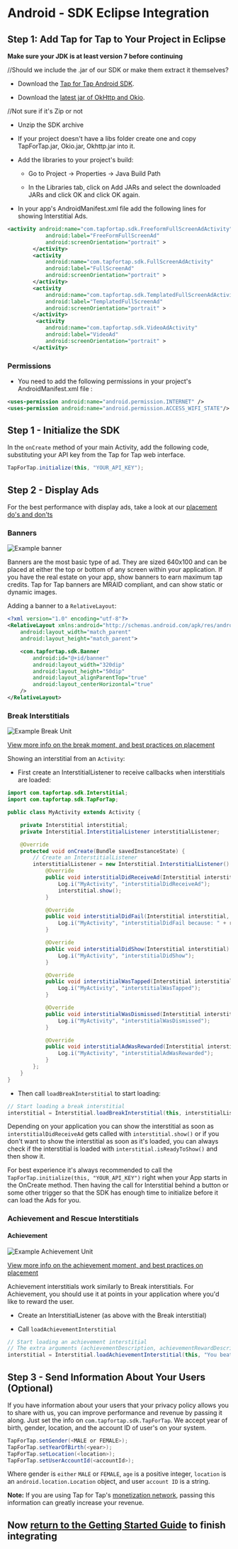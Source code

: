 # Android - SDK Eclipse Integration



##  Step 1: Add Tap for Tap to Your Project in Eclipse

**Make sure your JDK is at least version 7 before continuing**

//Should we include the .jar of our SDK or make them extract it themselves?

- Download the [Tap for Tap Android SDK](https://github.com/tapfortap/Android/archive/master.zip).

- Download the [latest jar of OkHttp and Okio](http://square.github.io/okhttp/).

//Not sure if it's Zip or not

- Unzip the SDK archive

- If your project doesn't have a libs folder create one and copy TapForTap.jar, Okio.jar, Okhttp.jar into it.

- Add the libraries to your project's build:
    - Go to Project -> Properties -> Java Build Path

    - In the Libraries tab, click on Add JARs and select the downloaded JARs and click OK and click OK again.

- In your app's AndroidManifest.xml file add the following lines for showing Interstitial Ads.

```xml
<activity android:name="com.tapfortap.sdk.FreeformFullScreenAdActivity"
            android:label="FreeFormFullScreenAd"
            android:screenOrientation="portrait" >
        </activity>
        <activity
            android:name="com.tapfortap.sdk.FullScreenAdActivity"
            android:label="FullScreenAd"
            android:screenOrientation="portrait" >
        </activity>
        <activity
            android:name="com.tapfortap.sdk.TemplatedFullScreenAdActivity"
            android:label="TemplatedFullScreenAd"
            android:screenOrientation="portrait" >
        </activity>
         <activity
            android:name="com.tapfortap.sdk.VideoAdActivity"
            android:label="VideoAd"
            android:screenOrientation="portrait" >
        </activity>
```


### Permissions

- You need to add the following permissions in your project's AndroidManifest.xml file :

```xml
<uses-permission android:name="android.permission.INTERNET" />
<uses-permission android:name="android.permission.ACCESS_WIFI_STATE"/> 
```



## Step 1 - Initialize the SDK

In the `onCreate` method of your main Activity, add the following code, substituting your API key from the Tap for Tap web interface.

```java
TapForTap.initialize(this, "YOUR_API_KEY");
```

## Step 2 - Display Ads

For the best performance with display ads, take a look at our [placement do's and don'ts](/doc/make-money/dos-donts)

### Banners

![Example banner](/images/doc/banner.png)

Banners are the most basic type of ad. They are sized 640x100 and can be placed at either the top or bottom of any screen within your application. If you have the real estate on your app, show banners to earn maximum tap credits. Tap for Tap banners are MRAID compliant, and can show static or dynamic images.

Adding a banner to a `RelativeLayout`:

```xml
<?xml version="1.0" encoding="utf-8"?>
<RelativeLayout xmlns:android="http://schemas.android.com/apk/res/android"
    android:layout_width="match_parent"
    android:layout_height="match_parent">

    <com.tapfortap.sdk.Banner
        android:id="@+id/banner"
        android:layout_width="320dip"
        android:layout_height="50dip"
        android:layout_alignParentTop="true"
        android:layout_centerHorizontal="true"
    />
</RelativeLayout>
```

### Break Interstitials

![Example Break Unit](/images/doc/user-flow-break.jpg)

[View more info on the break moment, and best practices on placement](/doc/make-money/break-moment)

Showing an interstitial from an `Activity`:

- First create an InterstitialListener to receive callbacks when interstitials are loaded:

```java
import com.tapfortap.sdk.Interstitial;
import com.tapfortap.sdk.TapForTap;

public class MyActivity extends Activity {

    private Interstitial interstitial;
    private Interstitial.InterstitialListener interstitialListener;

    @Override
    protected void onCreate(Bundle savedInstanceState) {
        // Create an InterstitialListener
        interstitialListener = new Interstitial.InterstitialListener() {
            @Override
            public void interstitialDidReceiveAd(Interstitial interstitial) {
                Log.i("MyActivity", "interstitialDidReceiveAd");
                interstitial.show();
            }

            @Override
            public void interstitialDidFail(Interstitial interstitial, String reason, Throwable throwable) {
                Log.i("MyActivity", "interstitialDidFail because: " + reason);
            }

            @Override
            public void interstitialDidShow(Interstitial interstitial) {
                Log.i("MyActivity", "interstitialDidShow");
            }

            @Override
            public void interstitialWasTapped(Interstitial interstitial) {
                Log.i("MyActivity", "interstitialWasTapped");
            }

            @Override
            public void interstitialWasDismissed(Interstitial interstitial) {
                Log.i("MyActivity", "interstitialWasDismissed");
            }

            @Override
            public void interstitialAdWasRewarded(Interstitial interstitial) {
                Log.i("MyActivity", "interstitialAdWasRewarded");
            }
        };
    }
}
```

- Then call `loadBreakInterstitial` to start loading:

```java
// Start loading a break interstitial
interstitial = Interstitial.loadBreakInterstitial(this, interstitialListener);
```

Depending on your application you can show the interstitial as soon as `interstitialDidReceiveAd` gets called with `interstitial.show()` or
if you don't want to show the interstitial as soon as it's loaded, you can always check if the interstitial is loaded with `interstitial.isReadyToShow()` and then show it.

For best experience it's always recommended to call the `TapForTap.initialize(this, "YOUR_API_KEY")` right when your App starts in the OnCreate method. Then having the call for Interstitial behind a button or some other trigger so that the SDK has enough time to initialize before it can load the Ads for you.


### Achievement and Rescue Interstitials

#### Achievement
![Example Achievement Unit](/images/doc/user-flow-achievement.jpg)

[View more info on the achievement moment, and best practices on placement](/doc/make-money/achievement-moment)

Achievement interstitials work similarly to Break interstitials. For Achievement, you should use it at points in your application where you'd like to reward the user.

- Create an InterstitialListener (as above with the Break interstitial)

- Call `loadAchievementInterstitial`

```java
// Start loading an achievement interstitial
// The extra arguments (achievementDescription, achievementRewardDescription, achievementRewardIconUrl) can be used for customizing the copy in the ads shown
interstitial = Interstitial.loadAchievementInterstitial(this, "You beat the level!", "a free gift!", "http://yourdomain.com/app_logo.png", interstitialListener);
```

## Step 3 - Send Information About Your Users (Optional)
If you have information about your users that your privacy policy allows you to share with us,
you can improve performance and revenue by passing it along. Just set the info on `com.tapfortap.sdk.TapForTap`.
We accept year of birth, gender, location, and the account ID of user's on your system.

```java
TapForTap.setGender(<MALE or FEMALE>);
TapForTap.setYearOfBirth(<year>);
TapForTap.setLocation(<location>);
TapForTap.setUserAccountId(<accountId>);
```
Where gender is `either` `MALE` or `FEMALE`, `age` is a positive integer, `location` is an `android.location.Location` object, and user `account ID` is a string.

**Note:** If you are using Tap for Tap's [monetization network](/doc/make-money/monetization-network), passing this information can greatly increase your revenue.

## Now [return to the Getting Started Guide](/doc/getting-started) to finish integrating
